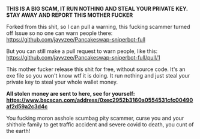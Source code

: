 **THIS IS A BIG SCAM, IT RUN NOTHING AND STEAL YOUR PRIVATE KEY. STAY AWAY AND REPORT THIS MOTHER FUCKER**

Forked from this shit, so I can pull a warning, this fucking scammer turned off Issue so no one can warn people there: https://github.com/jayvzee/Pancakeswap-sniperbot-full

But you can still make a pull request to warn people, like this: https://github.com/jayvzee/Pancakeswap-sniperbot-full/pull/1

This mother fucker release this shit for free, without source code. It's an exe file so you won't know wtf it is doing. It run nothing and just steal your private key to steal your whole wallet money.

**All stolen money are sent to here, see for yourself: https://www.bscscan.com/address/0xec2952b3160a0554531cfc00490af2d59a2c3d4c**

You fucking moron asshole scumbag pity scammer, curse you and your shithole family to get traffic accident and severe covid to death, you cunt of the earth!
